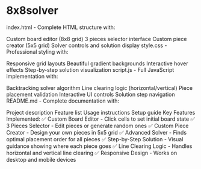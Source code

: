 # 8x8solver

index.html - Complete HTML structure with:

Custom board editor (8x8 grid)
3 pieces selector interface
Custom piece creator (5x5 grid)
Solver controls and solution display
style.css - Professional styling with:

Responsive grid layouts
Beautiful gradient backgrounds
Interactive hover effects
Step-by-step solution visualization
script.js - Full JavaScript implementation with:

Backtracking solver algorithm
Line clearing logic (horizontal/vertical)
Piece placement validation
Interactive UI controls
Solution step navigation
README.md - Complete documentation with:

Project description
Feature list
Usage instructions
Setup guide
Key Features Implemented:
✅ Custom Board Editor - Click cells to set initial board state
✅ 3 Pieces Selector - Edit pieces or generate random ones
✅ Custom Piece Creator - Design your own pieces in 5x5 grid
✅ Advanced Solver - Finds optimal placement order for all pieces
✅ Step-by-Step Solution - Visual guidance showing where each piece goes
✅ Line Clearing Logic - Handles horizontal and vertical line clearing
✅ Responsive Design - Works on desktop and mobile devices
